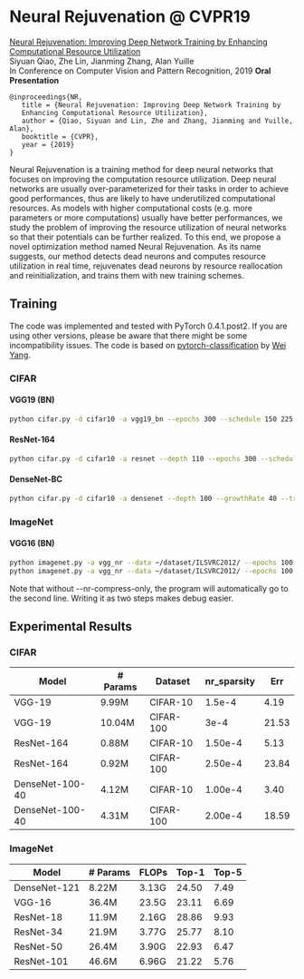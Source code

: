 # Neural Rejuvenation @ CVPR19

[Neural Rejuvenation: Improving Deep Network Training by
Enhancing Computational Resource Utilization](https://arxiv.org/pdf/1812.00481.pdf)  
Siyuan Qiao, Zhe Lin, Jianming Zhang, Alan Yuille  
In Conference on Computer Vision and Pattern Recognition, 2019 **Oral Presentation**

```
@inproceedings{NR,
   title = {Neural Rejuvenation: Improving Deep Network Training by
   Enhancing Computational Resource Utilization},
   author = {Qiao, Siyuan and Lin, Zhe and Zhang, Jianming and Yuille, Alan},
   booktitle = {CVPR},
   year = {2019}
}
```

Neural Rejuvenation is a training method for deep neural networks that focuses on improving the computation resource utilization.
Deep neural networks are usually over-parameterized for their tasks
in order to achieve good performances, thus are likely to
have underutilized computational resources.
As models with higher computational costs (e.g. more parameters or more computations)
usually have better performances, we study the problem of
improving the resource utilization of neural networks so that
their potentials can be further realized.
To this end, we propose a novel optimization method named Neural Rejuvenation. As its name suggests, our method detects dead neurons
and computes resource utilization in real time, rejuvenates
dead neurons by resource reallocation and reinitialization,
and trains them with new training schemes.

## Training
The code was implemented and tested with PyTorch 0.4.1.post2.
If you are using other versions, please be aware that there might be some incompatibility issues.
The code is based on [pytorch-classification](https://github.com/bearpaw/pytorch-classification) by [Wei Yang](https://github.com/bearpaw/).

### CIFAR
#### VGG19 (BN)
```bash
python cifar.py -d cifar10 -a vgg19_bn --epochs 300 --schedule 150 225 --gamma 0.1 --checkpoint checkpoints/cifar10/vgg19_bn --nr-target 0.25 --nr-sparsity 1.5e-4
```

#### ResNet-164
```bash
python cifar.py -d cifar10 -a resnet --depth 110 --epochs 300 --schedule 150 225 --gamma 0.1 --wd 1e-4 --checkpoint checkpoints/cifar10/resnet-164 --nr-target 0.25 --nr-sparsity 1.5e-4
```

#### DenseNet-BC
```bash
python cifar.py -d cifar10 -a densenet --depth 100 --growthRate 40 --train-batch 64 --epochs 300 --schedule 150 225 --wd 1e-4 --gamma 0.1 --checkpoint checkpoints/cifar10/densenet-bc-100-12 --nr-target 0.25 --nr-sparsity 1.0e-4
```

### ImageNet
#### VGG16 (BN)
```bash
python imagenet.py -a vgg_nr --data ~/dataset/ILSVRC2012/ --epochs 100 --schedule 30 60 90 --gamma 0.1 -c checkpoints/imagenet/vgg16 --nr-target 0.5 --train-batch 128 --test-batch 100 --nr-compress-only --gpu-id 0,1,2,3 --image-size 224 -j 20
python imagenet.py -a vgg_nr --data ~/dataset/ILSVRC2012/ --epochs 100 --schedule 30 60 90 --gamma 0.1 -c checkpoints/imagenet/vgg16 --nr-bn-target 0.5 --train-batch 128 --test-batch 100 --resume checkpoints/imagenet/vgg16/NR_vgg16_nr_0.5.pth.tar --gpu-id 0,1,2,3 --image-size 224 -j 20
```
Note that without --nr-compress-only, the program will automatically go to the second line.
Writing it as two steps makes debug easier.

## Experimental Results
### CIFAR
| Model                     | # Params          |  Dataset  | nr_sparsity | Err |
| -------------------       | ----------------- | --------- | ------- | ------- |
| VGG-19                    | 9.99M             | CIFAR-10  | 1.5e-4  | 4.19    |
| VGG-19                    | 10.04M            | CIFAR-100 | 3e-4    | 21.53   |
| ResNet-164                | 0.88M             | CIFAR-10  | 1.50e-4 | 5.13    |
| ResNet-164                | 0.92M             | CIFAR-100 | 2.50e-4 | 23.84   |
| DenseNet-100-40           | 4.12M             | CIFAR-10  | 1.00e-4 | 3.40    |
| DenseNet-100-40           | 4.31M             | CIFAR-100 | 2.00e-4 | 18.59   |

### ImageNet
| Model               | # Params      | FLOPs | Top-1 | Top-5 |
| ------------------- | ------------- | ----- | ----- | ----- |
| DenseNet-121        | 8.22M | 3.13G | 24.50 | 7.49  |
| VGG-16              | 36.4M | 23.5G | 23.11 | 6.69  |
| ResNet-18           | 11.9M | 2.16G | 28.86 | 9.93  |
| ResNet-34           | 21.9M | 3.77G | 25.77 | 8.10  |
| ResNet-50           | 26.4M | 3.90G | 22.93 | 6.47  |
| ResNet-101          | 46.6M | 6.96G | 21.22 | 5.76  |
